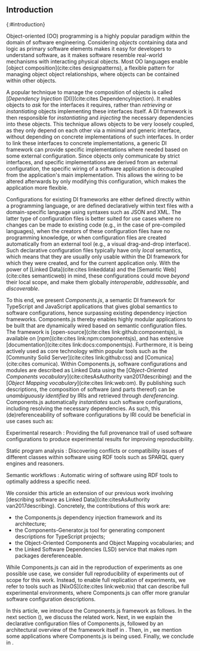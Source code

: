 ## Introduction
{:#introduction}

Object-oriented (OO) programming is a highly popular paradigm within the domain of software engineering.
Considering _objects_ containing data and logic as primary software elements
makes it easy for developers to understand software,
as it makes software resemble real-world mechanisms with interacting physical objects.
Most OO languages enable [object composition](cite:cites designpatterns),
a flexible pattern for managing object object relationships,
where objects can be contained within other objects.

A popular technique to manage the composition of objects is called [_Dependency Injection_ (DI)](cite:cites DependencyInjection).
It enables objects to _ask_ for the interfaces it requires, rather than _retrieving_ or _instantiating_ objects implementing these interfaces itself.
A DI framework is then responsible for _instantiating_ and _injecting_ the necessary dependencies into these objects.
This technique allows objects to be very loosely coupled,
as they only depend on each other via a minimal and generic interface,
without depending on concrete implementations of such interfaces.
In order to link these interfaces to concrete implementations,
a generic DI framework can provide specific implementations where needed based on some external configuration.
Since objects only communicate by strict interfaces,
and specific implementations are derived from an external configuration,
the specific wiring of a software application is decoupled from the application's main implementation.
This allows the wiring to be altered afterwards by only modifying this configuration,
which makes the application more flexible.

Configurations for existing DI frameworks
are either defined directly within a programming language,
or are defined declaratively within text files with a domain-specific language using syntaxes such as JSON and XML.
The latter type of configuration files is better suited for use cases where no changes can be made to existing code
(e.g., in the case of pre-compiled languages),
when the creators of these configuration files have no programming knowledge,
or when configuration files are created automatically from an external tool
(e.g., a visual drag-and-drop interface).
Such declarative configuration files typically have only <em>local</em> semantics,
which means that they are usually only usable within the DI framework for which they were created, and for the current application only.
With the power of [Linked Data](cite:cites linkeddata) and the [Semantic Web](cite:cites semanticweb) in mind,
these configurations could move _beyond_ their local scope,
and make them globally _interoperable_, _addressable_, and _discoverable_.

To this end, we present _Components.js_,
a semantic DI framework for TypeScript and JavaScript applications
that gives global semantics to software configurations, hence surpassing existing dependency injection frameworks.
Components.js thereby enables highly modular applications to be built that are dynamically wired based on semantic configuration files.
The framework is [open-source](cite:cites link:github:componentsjs),
is available on [npm](cite:cites link:npm:componentsjs),
and has extensive [documentation](cite:cites link:docs:componentsjs).
Furthermore, it is being actively used as core technology within popular tools such as
the [Community Solid Server](cite:cites link:github:css) and [Comunica](cite:cites comunica).
Within Components.js,
software configurations and modules are described as Linked Data using
the [_Object-Oriented Components vocabulary_](cite:citesAsAuthority van2017describing)
and the [_Object Mapping vocabulary_](cite:cites link:web:om).
By publishing such descriptions,
the composition of software (and parts thereof) can be _unambiguously identified_ by IRIs and 
retrieved through _dereferencing_.
Components.js automatically _instantiates_ such software configurations, including resolving the necessary dependencies.
As such, this (de)referenceability of software configurations by IRI could be beneficial in use cases such as:

Experimental research
: Providing the full provenance trail of used software configurations to produce experimental results for improving reproducibility.

Static program analysis
: Discovering conflicts or compatibility issues of different classes within software using RDF tools such as SPARQL query engines and reasoners.

Semantic workflows
: Automatic wiring of software using RDF tools to optimally address a specific need.

We consider this article an extension of our previous work involving [describing software as Linked Data](cite:citesAsAuthority van2017describing).
Concretely, the contributions of this work are:

* the Components.js dependency injection framework and its architecture;
* the Components-Generator.js tool for generating component descriptions for TypeScript projects;
* the Object-Oriented Components and Object Mapping vocabularies; and
* the Linked Software Dependencies (LSD) service that makes npm packages dereferenceable.

While Components.js can aid in the reproduction of experiments as one possible use case,
we consider full reproducibility of experiments out of scope for this work.
Instead, to enable full replication of experiments,
we refer to tools such as [NixOS](cite:cites link:web:nix) that can describe full experimental environments,
where Components.js can offer more granular software configuration descriptions.

In this article, we introduce the Components.js framework as follows.
In the next section ([](#related-work)), we discuss the related work.
Next, in [](#configs) we explain the declarative configuration files of Components.js,
followed by an architectural overview of the framework itself in [](#system).
Then, in [](#usage), we mention some applications where Components.js is being used.
Finally, we conclude in [](#conclusions).

